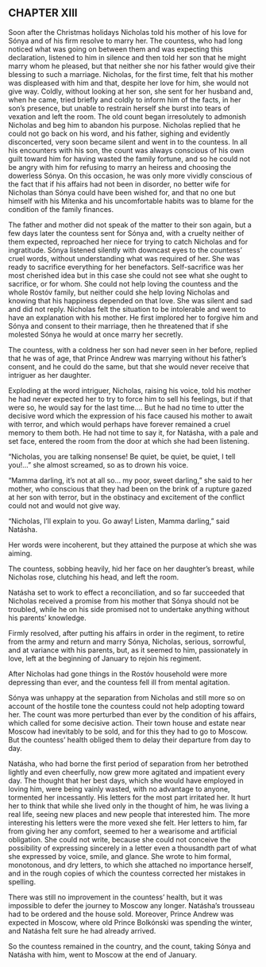 ## CHAPTER XIII

Soon after the Christmas holidays Nicholas told his mother of his love
for Sónya and of his firm resolve to marry her. The countess, who
had long noticed what was going on between them and was expecting this
declaration, listened to him in silence and then told her son that he
might marry whom he pleased, but that neither she nor his father would
give their blessing to such a marriage. Nicholas, for the first time,
felt that his mother was displeased with him and that, despite her love
for him, she would not give way. Coldly, without looking at her son,
she sent for her husband and, when he came, tried briefly and coldly to
inform him of the facts, in her son’s presence, but unable to restrain
herself she burst into tears of vexation and left the room. The old
count began irresolutely to admonish Nicholas and beg him to abandon his
purpose. Nicholas replied that he could not go back on his word, and his
father, sighing and evidently disconcerted, very soon became silent and
went in to the countess. In all his encounters with his son, the count
was always conscious of his own guilt toward him for having wasted the
family fortune, and so he could not be angry with him for refusing to
marry an heiress and choosing the dowerless Sónya. On this occasion, he
was only more vividly conscious of the fact that if his affairs had not
been in disorder, no better wife for Nicholas than Sónya could have
been wished for, and that no one but himself with his Mítenka and
his uncomfortable habits was to blame for the condition of the family
finances.

The father and mother did not speak of the matter to their son again,
but a few days later the countess sent for Sónya and, with a cruelty
neither of them expected, reproached her niece for trying to catch
Nicholas and for ingratitude. Sónya listened silently with downcast
eyes to the countess’ cruel words, without understanding what
was required of her. She was ready to sacrifice everything for her
benefactors. Self-sacrifice was her most cherished idea but in this case
she could not see what she ought to sacrifice, or for whom. She could
not help loving the countess and the whole Rostóv family, but neither
could she help loving Nicholas and knowing that his happiness depended
on that love. She was silent and sad and did not reply. Nicholas felt
the situation to be intolerable and went to have an explanation with his
mother. He first implored her to forgive him and Sónya and consent to
their marriage, then he threatened that if she molested Sónya he would
at once marry her secretly.

The countess, with a coldness her son had never seen in her before,
replied that he was of age, that Prince Andrew was marrying without his
father’s consent, and he could do the same, but that she would never
receive that intriguer as her daughter.

Exploding at the word intriguer, Nicholas, raising his voice, told
his mother he had never expected her to try to force him to sell his
feelings, but if that were so, he would say for the last time.... But he
had no time to utter the decisive word which the expression of his face
caused his mother to await with terror, and which would perhaps have
forever remained a cruel memory to them both. He had not time to say it,
for Natásha, with a pale and set face, entered the room from the door
at which she had been listening.

“Nicholas, you are talking nonsense! Be quiet, be quiet, be quiet, I
tell you!...” she almost screamed, so as to drown his voice.

“Mamma darling, it’s not at all so... my poor, sweet darling,” she
said to her mother, who conscious that they had been on the brink of
a rupture gazed at her son with terror, but in the obstinacy and
excitement of the conflict could not and would not give way.

“Nicholas, I’ll explain to you. Go away! Listen, Mamma darling,”
said Natásha.

Her words were incoherent, but they attained the purpose at which she
was aiming.

The countess, sobbing heavily, hid her face on her daughter’s breast,
while Nicholas rose, clutching his head, and left the room.

Natásha set to work to effect a reconciliation, and so far succeeded
that Nicholas received a promise from his mother that Sónya should not
be troubled, while he on his side promised not to undertake anything
without his parents’ knowledge.

Firmly resolved, after putting his affairs in order in the regiment,
to retire from the army and return and marry Sónya, Nicholas, serious,
sorrowful, and at variance with his parents, but, as it seemed to him,
passionately in love, left at the beginning of January to rejoin his
regiment.

After Nicholas had gone things in the Rostóv household were more
depressing than ever, and the countess fell ill from mental agitation.

Sónya was unhappy at the separation from Nicholas and still more so on
account of the hostile tone the countess could not help adopting toward
her. The count was more perturbed than ever by the condition of his
affairs, which called for some decisive action. Their town house and
estate near Moscow had inevitably to be sold, and for this they had to
go to Moscow. But the countess’ health obliged them to delay their
departure from day to day.

Natásha, who had borne the first period of separation from her
betrothed lightly and even cheerfully, now grew more agitated and
impatient every day. The thought that her best days, which she would
have employed in loving him, were being vainly wasted, with no advantage
to anyone, tormented her incessantly. His letters for the most part
irritated her. It hurt her to think that while she lived only in the
thought of him, he was living a real life, seeing new places and new
people that interested him. The more interesting his letters were
the more vexed she felt. Her letters to him, far from giving her any
comfort, seemed to her a wearisome and artificial obligation. She could
not write, because she could not conceive the possibility of expressing
sincerely in a letter even a thousandth part of what she expressed by
voice, smile, and glance. She wrote to him formal, monotonous, and dry
letters, to which she attached no importance herself, and in the rough
copies of which the countess corrected her mistakes in spelling.

There was still no improvement in the countess’ health, but it was
impossible to defer the journey to Moscow any longer. Natásha’s
trousseau had to be ordered and the house sold. Moreover, Prince Andrew
was expected in Moscow, where old Prince Bolkónski was spending the
winter, and Natásha felt sure he had already arrived.

So the countess remained in the country, and the count, taking Sónya
and Natásha with him, went to Moscow at the end of January.





